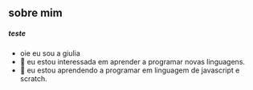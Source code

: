 ## sobre mim ##

##### teste

- oie eu sou a giulia
- 👀 eu estou interessada em aprender a programar novas linguagens.
- 🌱 eu estou aprendendo a programar em linguagem de javascript e scratch.


<!---
giuliacequinel/giuliacequinel is a ✨ special ✨ repository because its `README.md` (this file) appears on your GitHub profile.
You can click the Preview link to take a look at your changes.
--->
